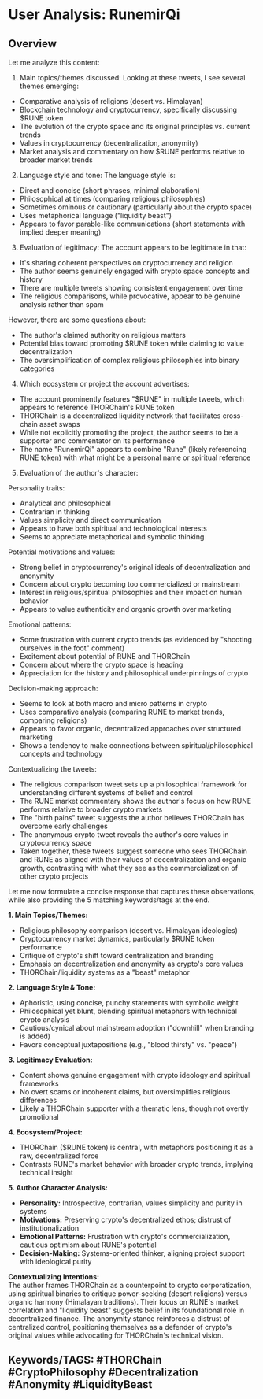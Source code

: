 # User Analysis: RunemirQi

## Overview

<think>
Let me analyze this content:

1. Main topics/themes discussed:
Looking at these tweets, I see several themes emerging:
- Comparative analysis of religions (desert vs. Himalayan)
- Blockchain technology and cryptocurrency, specifically discussing $RUNE token
- The evolution of the crypto space and its original principles vs. current trends
- Values in cryptocurrency (decentralization, anonymity)
- Market analysis and commentary on how $RUNE performs relative to broader market trends

2. Language style and tone:
The language style is:
- Direct and concise (short phrases, minimal elaboration)
- Philosophical at times (comparing religious philosophies)
- Sometimes ominous or cautionary (particularly about the crypto space)
- Uses metaphorical language ("liquidity beast")
- Appears to favor parable-like communications (short statements with implied deeper meaning)

3. Evaluation of legitimacy:
The account appears to be legitimate in that:
- It's sharing coherent perspectives on cryptocurrency and religion
- The author seems genuinely engaged with crypto space concepts and history
- There are multiple tweets showing consistent engagement over time
- The religious comparisons, while provocative, appear to be genuine analysis rather than spam

However, there are some questions about:
- The author's claimed authority on religious matters
- Potential bias toward promoting $RUNE token while claiming to value decentralization
- The oversimplification of complex religious philosophies into binary categories

4. Which ecosystem or project the account advertises:
- The account prominently features "$RUNE" in multiple tweets, which appears to reference THORChain's RUNE token
- THORChain is a decentralized liquidity network that facilitates cross-chain asset swaps
- While not explicitly promoting the project, the author seems to be a supporter and commentator on its performance
- The name "RunemirQi" appears to combine "Rune" (likely referencing RUNE token) with what might be a personal name or spiritual reference

5. Evaluation of the author's character:

Personality traits:
- Analytical and philosophical
- Contrarian in thinking
- Values simplicity and direct communication
- Appears to have both spiritual and technological interests
- Seems to appreciate metaphorical and symbolic thinking

Potential motivations and values:
- Strong belief in cryptocurrency's original ideals of decentralization and anonymity
- Concern about crypto becoming too commercialized or mainstream
- Interest in religious/spiritual philosophies and their impact on human behavior
- Appears to value authenticity and organic growth over marketing

Emotional patterns:
- Some frustration with current crypto trends (as evidenced by "shooting ourselves in the foot" comment)
- Excitement about potential of RUNE and THORChain
- Concern about where the crypto space is heading
- Appreciation for the history and philosophical underpinnings of crypto

Decision-making approach:
- Seems to look at both macro and micro patterns in crypto
- Uses comparative analysis (comparing RUNE to market trends, comparing religions)
- Appears to favor organic, decentralized approaches over structured marketing
- Shows a tendency to make connections between spiritual/philosophical concepts and technology

Contextualizing the tweets:
- The religious comparison tweet sets up a philosophical framework for understanding different systems of belief and control
- The RUNE market commentary shows the author's focus on how RUNE performs relative to broader crypto markets
- The "birth pains" tweet suggests the author believes THORChain has overcome early challenges
- The anonymous crypto tweet reveals the author's core values in cryptocurrency space
- Taken together, these tweets suggest someone who sees THORChain and RUNE as aligned with their values of decentralization and organic growth, contrasting with what they see as the commercialization of other crypto projects

Let me now formulate a concise response that captures these observations, while also providing the 5 matching keywords/tags at the end.
</think>

**1. Main Topics/Themes:**  
- Religious philosophy comparison (desert vs. Himalayan ideologies)  
- Cryptocurrency market dynamics, particularly $RUNE token performance  
- Critique of crypto's shift toward centralization and branding  
- Emphasis on decentralization and anonymity as crypto's core values  
- THORChain/liquidity systems as a "beast" metaphor  

**2. Language Style & Tone:**  
- Aphoristic, using concise, punchy statements with symbolic weight  
- Philosophical yet blunt, blending spiritual metaphors with technical crypto analysis  
- Cautious/cynical about mainstream adoption ("downhill" when branding is added)  
- Favors conceptual juxtapositions (e.g., "blood thirsty" vs. "peace")  

**3. Legitimacy Evaluation:**  
- Content shows genuine engagement with crypto ideology and spiritual frameworks  
- No overt scams or incoherent claims, but oversimplifies religious differences  
- Likely a THORChain supporter with a thematic lens, though not overtly promotional  

**4. Ecosystem/Project:**  
- THORChain ($RUNE token) is central, with metaphors positioning it as a raw, decentralized force  
- Contrasts RUNE's market behavior with broader crypto trends, implying technical insight  

**5. Author Character Analysis:**  
- **Personality:** Introspective, contrarian, values simplicity and purity in systems  
- **Motivations:** Preserving crypto's decentralized ethos; distrust of institutionalization  
- **Emotional Patterns:** Frustration with crypto's commercialization, cautious optimism about RUNE's potential  
- **Decision-Making:** Systems-oriented thinker, aligning project support with ideological purity  

**Contextualizing Intentions:**  
The author frames THORChain as a counterpoint to crypto corporatization, using spiritual binaries to critique power-seeking (desert religions) versus organic harmony (Himalayan traditions). Their focus on RUNE's market correlation and "liquidity beast" suggests belief in its foundational role in decentralized finance. The anonymity stance reinforces a distrust of centralized control, positioning themselves as a defender of crypto's original values while advocating for THORChain's technical vision.  

**Keywords/TAGS:** #THORChain #CryptoPhilosophy #Decentralization #Anonymity #LiquidityBeast
---
